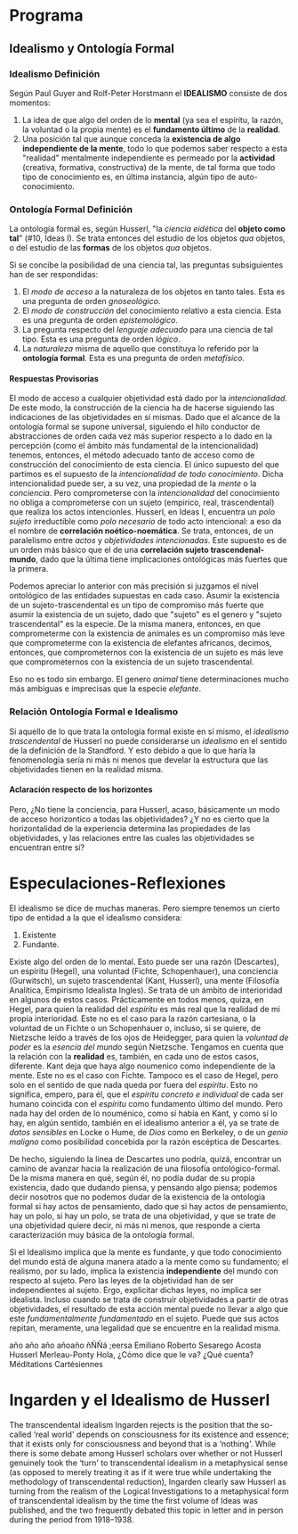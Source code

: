 # Programa 

## Idealismo y Ontología Formal

### Idealismo Definición

Según Paul Guyer and Rolf-Peter Horstmann el __IDEALISMO__ consiste de dos momentos:

1. La idea de que algo del orden de lo __mental__ (ya sea el espíritu, la razón, la voluntad o la propia mente) es el __fundamento último__ de la __realidad__. 
2. Una posición tal que aunque conceda la __existencia de algo independiente de la mente__, todo lo que podemos saber respecto a esta "realidad" mentalmente independiente es permeado por la __actividad__ (creativa, formativa, constructiva) de la mente, de tal forma que todo tipo de conocimiento es, en última instancia, algún tipo de auto-conocimiento. 

### Ontología Formal Definición

La ontología formal es, según Husserl, "la _ciencia eidética_ del __objeto como tal__" (#10, Ideas I). Se trata entonces del estudio de los objetos _qua_ objetos, o del estudio de las __formas__ de los objetos _qua_ objetos. 

Si se concibe la posibilidad de una ciencia tal, las preguntas subsiguientes han de ser respondidas:

1. El _modo de acceso_ a la naturaleza de los objetos en tanto tales. Esta es una pregunta de orden _gnoseológico_. 
2. El _modo de construcción_ del conocimiento relativo a esta ciencia. Esta es una pregunta de orden _epistemológico_. 
3. La pregunta respecto del _lenguaje adecuado_ para una ciencia de tal tipo. Esta es una pregunta de orden _lógico_. 
4. La _naturaleza_ misma de aquello que constituya lo referido por la __ontología formal__. Esta es una pregunta de orden _metafísico_. 

#### Respuestas Provisorias

El modo de acceso a cualquier objetividad está dado por la _intencionalidad_. De este modo, la construcción de la ciencia ha de hacerse siguiendo las indicaciones de las objetividades en sí mismas. Dado que el alcance de la ontología formal se supone universal, siguiendo el hilo conductor de abstracciones de orden cada vez más superior respecto a lo dado en la percepción (como el ámbito más fundamental de la intencionalidad) tenemos, entonces, el método adecuado tanto de acceso como de construcción del conocimiento de esta ciencia. El único supuesto del que partimos es el supuesto de la _intencionalidad de todo conocimiento_. Dicha intencionalidad puede ser, a su vez, una propiedad de la _mente_ o la _conciencia_. Pero comprometerse con la _intencionalidad_ del conocimiento no obliga a comprometerse con un sujeto (empirico, real, trascendental) que realiza los actos intencionles. Husserl, en Ideas I, encuentra un _polo sujeto_ irreductible como _polo necesario_ de todo acto intencional: a eso da el nombre de __correlación noético-noemática__. Se trata, entonces, de un paralelismo entre _actos_ y _objetividades intencionadas_. Este supuesto es de un orden más básico que el de una __correlación sujeto trascendenal-mundo__, dado que la última tiene implicaciones ontológicas más fuertes que la primera. 

Podemos apreciar lo anterior con más precisión si juzgamos el nivel ontológico de las entidades supuestas en cada caso. Asumir la existencia de un sujeto-trascendental es un tipo de compromiso más fuerte que asumir la existencia de un sujeto, dado que "sujeto" es el genero y "sujeto trascendental" es la especie. De la misma manera, entonces, en que comprometerme con la existencia de animales es un compromiso más leve que comprometerme con la existencia de elefantes africanos, decimos, entonces, que comprometernos con la existencia de un sujeto es más leve que comprometernos con la existencia de un sujeto trascendental. 

Eso no es todo sin embargo. El genero _animal_ tiene determinaciones mucho más ambiguas e imprecisas que la especie _elefante_. 

### Relación Ontología Formal e Idealismo

Si aquello de lo que trata la ontología formal existe en sí mismo, el _idealismo trascendental_ de Husserl no puede considerarse un _idealismo_ en el sentido de la definición de la Standford. Y esto debido a que lo que haría la fenomenología sería ni más ni menos que develar la estructura que las objetividades tienen en la realidad misma. 

#### Aclaración respecto de los horizontes

Pero, ¿No tiene la conciencia, para Husserl, acaso, básicamente un modo de acceso horizontico a todas las objetividades? ¿Y no es cierto que la horizontalidad de la experiencia determina las propiedades de las objetividades, y las relaciones entre las cuales las objetividades se encuentran entre sí? 


# Especulaciones-Reflexiones

El idealismo se dice de muchas maneras. Pero siempre tenemos un cierto tipo de entidad a la que el idealismo considera:

1. Existente
2. Fundante.

Existe algo del orden de lo mental. Esto puede ser una razón (Descartes), un espíritu (Hegel), una voluntad (Fichte, Schopenhauer), una conciencia (Gurwitsch), un sujeto trascendental (Kant, Husserl), una mente (Filosofía Analítica, Empirismo Idealista Ingles). Se trata de un ámbito de interioridad en algunos de estos casos. Prácticamente en todos menos, quiza, en Hegel, para quien la realidad del _espíritu_ es más real que la realidad de mi propia interioridad. Este no es el caso para la razón cartesiana, o la voluntad de un Fichte o un Schopenhauer o, incluso, si se quiere, de Nietzsche leído a través de los ojos de Heidegger, para quien la _voluntad de poder_ es la _esencia del mundo_ según Nietzsche. Tengamos en cuenta que la relación con la __realidad__ es, también, en cada uno de estos casos, diferente. Kant deja que haya algo noumenico como independiente de la mente. Este no es el caso con Fichte. Tampoco es el caso de Hegel, pero solo en el sentido de que nada queda por fuera del _espíritu_. Esto no significa, empero, para él, que el _espíritu concreto e individual_ de cada ser humano coincida con el _espíritu_ como fundamento último del mundo. Pero nada hay del orden de lo nouménico, como sí había en Kant, y como sí lo hay, en algún sentido, también en el idealismo anterior a él, ya se trate de _datos sensibles_ en Locke o Hume, de _Dios_ como en Berkeley, o de un _genio maligno_ como posibilidad concebida por la razón escéptica de Descartes.

De hecho, siguiendo la linea de Descartes uno podría, quizá, encontrar un camino de avanzar hacia la realización de una filosofía ontológico-formal. De la misma manera en qué, según él, no podía dudar de su propia existencia, dado que dudando piensa, y pensando algo piensa; podemos decir nosotros que no podemos dudar de la existencia de la ontologia formal si hay actos de pensamiento, dado que si hay actos de pensamiento, hay un polo, si hay un polo, se trata de una objetividad, y que se trate de una objetividad quiere decir, ni más ni menos, que responde a cierta caracterización muy básica de la ontología formal. 

Si el Idealismo implica que la mente es fundante, y que todo conocimiento del mundo está de alguna manera atado a la mente como su fundamento; el realismo, por su lado, implica la existencia __independiente__ del mundo con respecto al sujeto. Pero las leyes de la objetividad han de ser independientes al sujeto. Ergo, explicitar dichas leyes, no implica ser idealista. Incluso cuando se trata de construir objetividades a partir de otras objetividades, el resultado de esta acción mental puede no llevar a algo que este _fundamentalmente fundamentado_ en el sujeto. Puede que sus actos repitan, meramente, una legalidad que se encuentre en la realidad misma. 

año año año añoaño  ñÑÑá ;eersa Emiliano Roberto Sesarego Acosta Husserl Merleau-Ponty Hola, ¿Cómo dice que le va? ¿Qué cuenta? Méditations Cartésiennes

# Ingarden y el Idealismo de Husserl



The transcendental idealism Ingarden rejects is the position that the so-called ‘real world' depends on consciousness for its existence and essence; that it exists only for consciousness and beyond that is a ‘nothing'. While there is some debate among Husserl scholars over whether or not Husserl genuinely took the ‘turn' to transcendental idealism in a metaphysical sense (as opposed to merely treating it as if it were true while undertaking the methodology of transcendental reduction), Ingarden clearly saw Husserl as turning from the realism of the Logical Investigations to a metaphysical form of transcendental idealism by the time the first volume of Ideas was published, and the two frequently debated this topic in letter and in person during the period from 1918–1938. 
